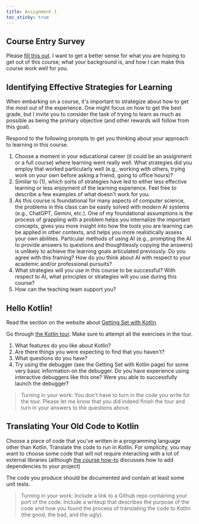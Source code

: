 ```yaml
---
title: Assignment 1
toc_sticky: true 
---
```


## Course Entry Survey

Please [fill this out](https://docs.google.com/forms/d/e/1FAIpQLScJegi7KGH3-TvK7R0ImdSJHRrENx9AuBfAB6pKXzm60bPncw/viewform).  I want to get a better sense for what you are hoping to get out of this course, what your background is, and how I can make this course work well for you.

## Identifying Effective Strategies for Learning

When embarking on a course, it's important to strategize about how to get the most out of the experience.  One might focus on how to get the best grade, but I invite you to consider the task of trying to learn as much as possible as being the primary objective (and other rewards will follow from this goal).

Respond to the following prompts to get you thinking about your approach to learning in this course.

1.  Choose a moment in your educational career (it could be an assignment or a full course) where learning went really well. What strategies did you employ that worked particularly well (e.g., working with others, trying work on your own before asking a friend, going to office hours)?
2. Similar to (1), which sorts of strategies have led to either less effective learning or less enjoyment of the learning experience.  Feel free to describe a few examples of what doesn't work for you.
3. As this course is foundational for many aspects of computer science, the problems in this class can be easily solved with modern AI systems (e.g., ChatGPT, Gemini, etc.).  One of my foundational assumptions is the process of grappling with a problem helps you internalize the important concepts, gives you more insight into how the tools you are learning can be applied in other contexts, and helps you more realistically assess your own abilities.  Particular methods of using AI (e.g., prompting the AI to provide answers to questions and thoughtlessly copying the answers) is unlikely to achieve the learning goals articulated previously.  Do you agree with this framing?  How do you think about AI with respect to your academic and/or professional pursuits?
4. What strategies will you use in this course to be successful?  With respect to AI, what principles or strategies will you use during this course?
5. How can the teaching team support you?

## Hello Kotlin!

Read the section on the website about [Getting Set with Kotlin](/how_to/setting_up_kotlin.md).

Go through [the Kotlin tour](https://kotlinlang.org/docs/kotlin-tour-welcome.html).  Make sure to attempt all the exercises in the tour.

1. What features do you like about Kotlin?
2. Are there things you were expecting to find that you haven't?
3. What questions do you have?
4. Try using the debugger (see the Getting Set with Kotlin page) for some very basic information on the debugger.  Do you have experience using interactive debuggers like this one?  Were you able to successfully launch the debugger?

> Turning in your work: You don't have to turn in the code you write for the tour.  Please let me know that you did indeed finish the tour and turn in your answers to the questions above.

## Translating Your Old Code to Kotlin

Choose a piece of code that you've written in a programming language other than Kotlin.  Translate the code to run in Kotlin.  For simplicity, you may want to choose some code that will not require interacting with a lot of external libraries (although [the course how-to](/how_to/setting_up_kotlin.md) discusses how to add dependencies to your project)

The code you produce should be documented and contain at least some unit tests.

>  Turning in your work: Include a link to a Github repo containing your port of the code.  Include a writeup that describes the purpose of the code and how you found the process of translating the code to Kotlin (the good, the bad, and the ugly).
